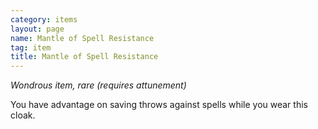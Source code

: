```yaml
---
category: items
layout: page
name: Mantle of Spell Resistance
tag: item
title: Mantle of Spell Resistance 
---
```

_Wondrous item, rare (requires attunement)_ 

You have advantage on saving throws against spells while you wear this cloak. 